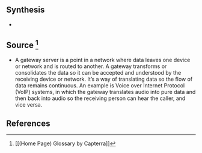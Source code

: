 ## Synthesis
- 
## Source [^1]
- A gateway server is a point in a network where data leaves one device or network and is routed to another. A gateway transforms or consolidates the data so it can be accepted and understood by the receiving device or network. It’s a way of translating data so the flow of data remains continuous. An example is Voice over Internet Protocol (VoIP) systems, in which the gateway translates audio into pure data and then back into audio so the receiving person can hear the caller, and vice versa.
## References

[^1]: [[(Home Page) Glossary by Capterra]]